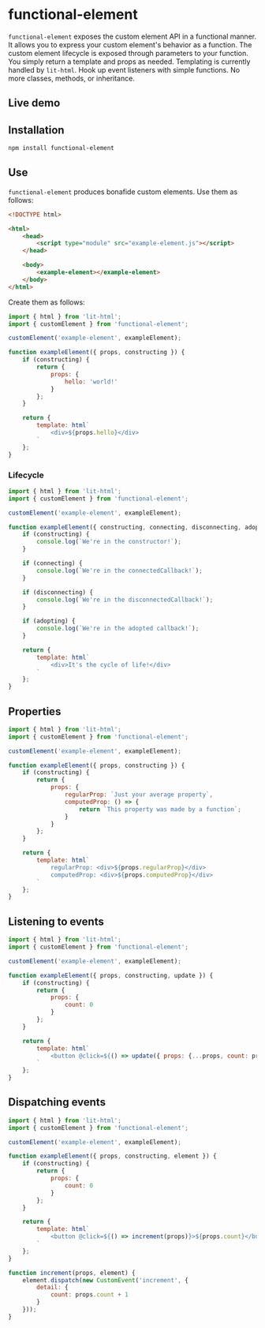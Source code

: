 # functional-element

`functional-element` exposes the custom element API in a functional manner. It allows you to express your custom element's behavior as a function. The custom element lifecycle is exposed through parameters to your function. You simply return a template and props as needed. Templating is currently handled by `lit-html`. Hook up event listeners with simple functions. No more classes, methods, or inheritance.

## Live demo

## Installation

```bash
npm install functional-element
```

## Use

`functional-element` produces bonafide custom elements. Use them as follows:

```html
<!DOCTYPE html>

<html>
    <head>
        <script type="module" src="example-element.js"></script>
    </head>

    <body>
        <example-element></example-element>
    </body>
</html>
```

Create them as follows:

```javascript
import { html } from 'lit-html';
import { customElement } from 'functional-element';

customElement('example-element', exampleElement);

function exampleElement({ props, constructing }) {
    if (constructing) {
        return {
            props: {
                hello: 'world!'
            }
        };
    }

    return {
        template: html`
            <div>${props.hello}</div>
        `
    };
}
```

### Lifecycle

```javascript
import { html } from 'lit-html';
import { customElement } from 'functional-element';

customElement('example-element', exampleElement);

function exampleElement({ constructing, connecting, disconnecting, adopting }) {
    if (constructing) {
        console.log(`We're in the constructor!`);
    }

    if (connecting) {
        console.log(`We're in the connectedCallback!`);
    }

    if (disconnecting) {
        console.log(`We're in the disconnectedCallback!`);
    }

    if (adopting) {
        console.log(`We're in the adopted callback!`);
    }

    return {
        template: html`
            <div>It's the cycle of life!</div>
        `
    };
}
```

## Properties

```javascript
import { html } from 'lit-html';
import { customElement } from 'functional-element';

customElement('example-element', exampleElement);

function exampleElement({ props, constructing }) {
    if (constructing) {
        return {
            props: {
                regularProp: `Just your average property`,
                computedProp: () => {
                    return `This property was made by a function`;
                }
            }
        };
    }

    return {
        template: html`
            regularProp: <div>${props.regularProp}</div>
            computedProp: <div>${props.computedProp}</div>
        `
    };
}
```

## Listening to events

```javascript
import { html } from 'lit-html';
import { customElement } from 'functional-element';

customElement('example-element', exampleElement);

function exampleElement({ props, constructing, update }) {
    if (constructing) {
        return {
            props: {
                count: 0
            }
        };
    }

    return {
        template: html`
            <button @click=${() => update({ props: {...props, count: props.count + 1} })}>${props.count}</button>
        `
    };
}
```

## Dispatching events

```javascript
import { html } from 'lit-html';
import { customElement } from 'functional-element';

customElement('example-element', exampleElement);

function exampleElement({ props, constructing, element }) {
    if (constructing) {
        return {
            props: {
                count: 0
            }
        };
    }

    return {
        template: html`
            <button @click=${() => increment(props)}>${props.count}</button>
        `
    };
}

function increment(props, element) {
    element.dispatch(new CustomEvent('increment', {
        detail: {
            count: props.count + 1
        }
    }));
}
```